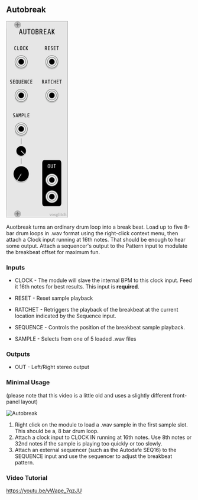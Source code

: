 ## Autobreak
![Autobreak](images/autobreak-front-panel-2.png)

Auotbreak turns an ordinary drum loop into a break beat.  Load up to five 8-bar drum loops in .wav format using the right-click context menu, then attach a Clock input running at 16th notes.  That should be enough to hear some output.  Attach a sequencer's output to the Pattern input to modulate the breakbeat offset for maximum fun.

### Inputs

* CLOCK - The module will slave the internal BPM to this clock input.  Feed it 16th notes for best results.  This input is **required**.

* RESET - Reset sample playback

* RATCHET - Retriggers the playback of the breakbeat at the current location indicated by the Sequence input.

* SEQUENCE - Controls the position of the breakbeat sample playback.  

* SAMPLE - Selects from one of 5 loaded .wav files

  

### Outputs

* OUT - Left/Right stereo output

### Minimal Usage

(please note that this video is a little old and uses a slightly different front-panel layout)

![Autobreak](images/autobreak-patch-example-217.png)

1. Right click on the module to load a .wav sample in the first sample slot.  This should be a, 8 bar drum loop.
2. Attach a clock input to CLOCK IN running at 16th notes.  Use 8th notes or 32nd notes if the sample is playing too quickly or too slowly.
3. Attach an external sequencer (such as the Autodafe SEQ16) to the SEQUENCE input and use the sequencer to adjust the breakbeat pattern.

### Video Tutorial

https://youtu.be/yWape_7qzJU
